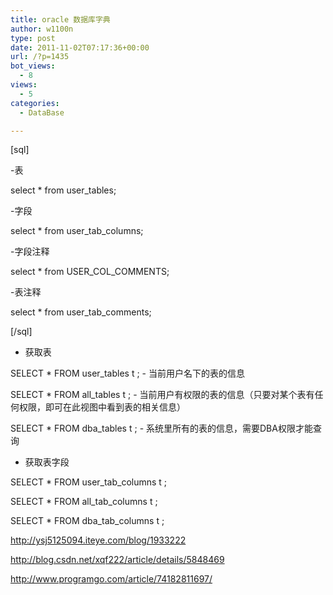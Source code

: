 ```yaml
---
title: oracle 数据库字典
author: w1100n
type: post
date: 2011-11-02T07:17:36+00:00
url: /?p=1435
bot_views:
  - 8
views:
  - 5
categories:
  - DataBase

---
```

[sql]

-表

select * from user_tables;

-字段

select * from user_tab_columns;

-字段注释
  
select * from USER_COL_COMMENTS;

-表注释
  
select * from user_tab_comments;
  
[/sql]

- 获取表
  
SELECT * FROM user_tables t ; - 当前用户名下的表的信息
  
SELECT * FROM all_tables t ; - 当前用户有权限的表的信息（只要对某个表有任何权限，即可在此视图中看到表的相关信息）
  
SELECT * FROM dba_tables t ; - 系统里所有的表的信息，需要DBA权限才能查询
  
- 获取表字段
  
SELECT * FROM user_tab_columns t ;
  
SELECT * FROM all_tab_columns t ;
  
SELECT * FROM dba_tab_columns t ;


http://ysj5125094.iteye.com/blog/1933222

http://blog.csdn.net/xqf222/article/details/5848469

http://www.programgo.com/article/74182811697/